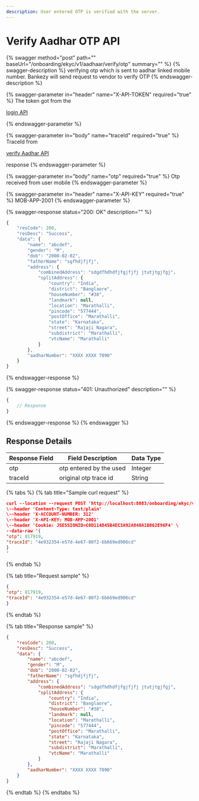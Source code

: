 ```yaml
---
description: User entered OTP is verified with the server.
---
```


# Verify Aadhar OTP API

{% swagger method="post" path="" baseUrl="<domain>/onboarding/ekyc/v1/aadhaar/verify/otp" summary="" %}
{% swagger-description %}
verifying otp which is sent to aadhar linked mobile number. Bankezy will send request to vendor to verify OTP
{% endswagger-description %}

{% swagger-parameter in="header" name="X-API-TOKEN" required="true" %}
The token got from the 

[login API](../../authentication-and-authorization/login-api.md)


{% endswagger-parameter %}

{% swagger-parameter in="body" name="traceId" required="true" %}
TraceId from 

[verify Aadhar API](verify-aadhar-api.md)

 response
{% endswagger-parameter %}

{% swagger-parameter in="body" name="otp" required="true" %}
Otp received from user mobile
{% endswagger-parameter %}

{% swagger-parameter in="header" name="X-API-KEY" required="true" %}
MOB-APP-2001
{% endswagger-parameter %}

{% swagger-response status="200: OK" description="" %}
```javascript
{
    "resCode": 200,
    "resDesc": "Success",
    "data": {
        "name": "abcdef",
        "gender": "M",
        "dob": "2000-02-02",
        "fatherName": "sgfhdjfjfj",
        "address": {
            "combinedAddress": "sdgdfhdhdfjfgjfjfj jtutjtgjfgj",
            "splitAddress": {
                "country": "India",
                "district": "Banglaore",
                "houseNumber": "#38",
                "landmark": null,
                "location": "Marathalli",
                "pincode": "577444",
                "postOffice": "Marathalli",
                "state": "Karnataka",
                "street": "Rajaji Nagara",
                "subdistrict": "Marathalli",
                "vtcName": "Marathalli"
            }
        },
        "aadharNumber": "XXXX XXXX 7090"
    }
}
```
{% endswagger-response %}

{% swagger-response status="401: Unauthorized" description="" %}
```javascript
{
    // Response
}
```
{% endswagger-response %}
{% endswagger %}

## Response Details

| Response Field | Field Description       | Data Type |
| -------------- | ----------------------- | --------- |
| otp            | otp entered by the used | Integer   |
| traceId        | original otp trace id   | String    |

{% tabs %}
{% tab title="Sample curl request" %}
```json
curl --location --request POST 'http://localhost:8083/onboarding/ekyc/v1/aadhaar/verify/otp' \
\--header 'Content-Type: text/plain'
\--header 'X-ACCOUNT-NUMBER: 312'
\--header 'X-API-KEY: MOB-APP-2001'
\--header 'Cookie: JSESSIONID=C0D114845B4EC3A92A840A1B862E96F4' \
--data-raw '{
"otp": 817919,
"traceId": "4e932354-e57d-4e67-80f2-6b669ed906cd"
}
'
```
{% endtab %}

{% tab title="Request sample" %}
```json
{
"otp": 817919,
"traceId": "4e932354-e57d-4e67-80f2-6b669ed906cd"
}

```
{% endtab %}

{% tab title="Response sample" %}
```json
{
    "resCode": 200,
    "resDesc": "Success",
    "data": {
        "name": "abcdef",
        "gender": "M",
        "dob": "2000-02-02",
        "fatherName": "sgfhdjfjfj",
        "address": {
            "combinedAddress": "sdgdfhdhdfjfgjfjfj jtutjtgjfgj",
            "splitAddress": {
                "country": "India",
                "district": "Banglaore",
                "houseNumber": "#38",
                "landmark": null,
                "location": "Marathalli",
                "pincode": "577444",
                "postOffice": "Marathalli",
                "state": "Karnataka",
                "street": "Rajaji Nagara",
                "subdistrict": "Marathalli",
                "vtcName": "Marathalli"
            }
        },
        "aadharNumber": "XXXX XXXX 7090"
    }
}
```
{% endtab %}
{% endtabs %}

